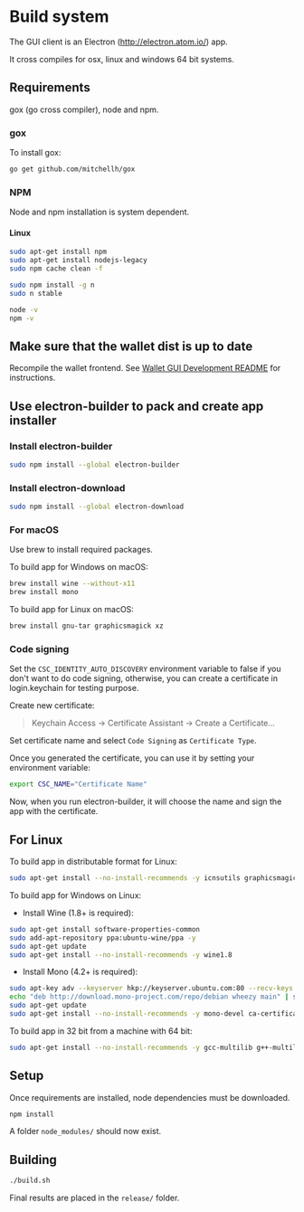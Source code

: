 # Build system

The GUI client is an Electron (http://electron.atom.io/) app.

It cross compiles for osx, linux and windows 64 bit systems.

## Requirements

gox (go cross compiler), node and npm.

### gox

To install gox:

```sh
go get github.com/mitchellh/gox
```

### NPM

Node and npm installation is system dependent.

#### Linux

```sh
sudo apt-get install npm
sudo apt-get install nodejs-legacy
sudo npm cache clean -f

sudo npm install -g n
sudo n stable

node -v
npm -v
```

## Make sure that the wallet dist is up to date

Recompile the wallet frontend. See [Wallet GUI Development README](src/gui/static/README.md) for instructions.

## Use electron-builder to pack and create app installer

### Install electron-builder

```sh
sudo npm install --global electron-builder
```

### Install electron-download

```sh
sudo npm install --global electron-download
```

### For macOS

Use brew to install required packages.

To build app for Windows on macOS:

```sh
brew install wine --without-x11
brew install mono
```

To build app for Linux on macOS:

```sh
brew install gnu-tar graphicsmagick xz
```

### Code signing

Set the `CSC_IDENTITY_AUTO_DISCOVERY` environment variable to false if you don't want to do code signing,
otherwise, you can create a certificate in login.keychain for testing purpose.

Create new certificate:

> Keychain Access -> Certificate Assistant -> Create a Certificate...

Set certificate name and select `Code Signing` as `Certificate Type`.

Once you generated the certificate, you can use it by setting your environment variable:

```sh
export CSC_NAME="Certificate Name"
```

Now, when you run electron-builder, it will choose the name and sign the app with the certificate.

## For Linux

To build app in distributable format for Linux:

```sh
sudo apt-get install --no-install-recommends -y icnsutils graphicsmagick xz-utils
```

To build app for Windows on Linux:

* Install Wine (1.8+ is required):

```sh
sudo apt-get install software-properties-common
sudo add-apt-repository ppa:ubuntu-wine/ppa -y
sudo apt-get update
sudo apt-get install --no-install-recommends -y wine1.8
```

* Install Mono (4.2+ is required):

```sh
sudo apt-key adv --keyserver hkp://keyserver.ubuntu.com:80 --recv-keys 3FA7E0328081BFF6A14DA29AA6A19B38D3D831EF
echo "deb http://download.mono-project.com/repo/debian wheezy main" | sudo tee /etc/apt/sources.list.d/mono-xamarin.list
sudo apt-get update
sudo apt-get install --no-install-recommends -y mono-devel ca-certificates-mono
```

To build app in 32 bit from a machine with 64 bit:

```sh
sudo apt-get install --no-install-recommends -y gcc-multilib g++-multilib
```

## Setup

Once requirements are installed, node dependencies must be downloaded.

```sh
npm install
```

A folder `node_modules/` should now exist.

## Building

```sh
./build.sh
```

Final results are placed in the `release/` folder.
